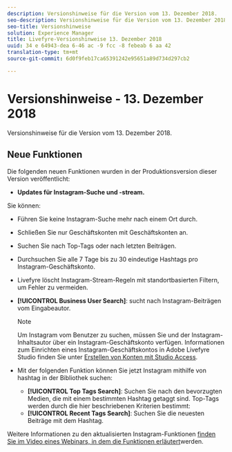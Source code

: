 ```yaml
---
description: Versionshinweise für die Version vom 13. Dezember 2018.
seo-description: Versionshinweise für die Version vom 13. Dezember 2018.
seo-title: Versionshinweise
solution: Experience Manager
title: Livefyre-Versionshinweise 13. Dezember 2018
uuid: 34 e 64943-dea 6-46 ac -9 fcc -8 febeab 6 aa 42
translation-type: tm+mt
source-git-commit: 6d0f9feb17ca65391242e95651a89d734d297cb2

---
```



# Versionshinweise - 13. Dezember 2018

Versionshinweise für die Version vom 13. Dezember 2018.

## Neue Funktionen

Die folgenden neuen Funktionen wurden in der Produktionsversion dieser Version veröffentlicht:

* **Updates für Instagram-Suche und -stream.**

Sie können:

* Führen Sie keine Instagram-Suche mehr nach einem Ort durch.
* Schließen Sie nur Geschäftskonten mit Geschäftskonten an.
* Suchen Sie nach Top-Tags oder nach letzten Beiträgen.
* Durchsuchen Sie alle 7 Tage bis zu 30 eindeutige Hashtags pro Instagram-Geschäftskonto.

* Livefyre löscht Instagram-Stream-Regeln mit standortbasierten Filtern, um Fehler zu vermeiden.
* **[!UICONTROL Business User Search]**: sucht nach Instagram-Beiträgen vom Eingabeautor.

   >[!NOTE]
   >
   >Um Instagram vom Benutzer zu suchen, müssen Sie und der Instagram-Inhaltsautor über ein Instagram-Geschäftskonto verfügen. Informationen zum Einrichten eines Instagram-Geschäftskontos in Adobe Livefyre Studio finden Sie unter [Erstellen von Konten mit Studio Access](/help/using/c-users-creating-accounts-with-studio-access/t-configure-social-accout-instagram/c-about-instagram-accounts.md#c_about_instagram_accounts).

* Mit der folgenden Funktion können Sie jetzt Instagram mithilfe von hashtag in der Bibliothek suchen:

   * **[!UICONTROL Top Tags Search]**: Suchen Sie nach den bevorzugten Medien, die mit einem bestimmten Hashtag getaggt sind. Top-Tags werden durch die hier beschriebenen Kriterien bestimmt: [](https://developers.facebook.com/docs/instagram-api/reference/hashtag/top-media)
   * **[!UICONTROL Recent Tags Search]**: Suchen Sie die neuesten Beiträge mit dem Hashtag.

Weitere Informationen zu den aktualisierten Instagram-Funktionen [finden Sie im Video eines Webinars, in dem die Funktionen erläutert](https://youtu.be/wRkGc3obaOA)werden.
